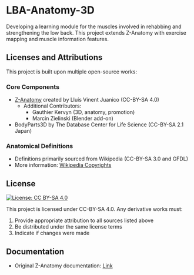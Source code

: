 # LBA-Anatomy-3D

Developing a learning module for the muscles involved in rehabbing and strengthening the low back.
This project extends Z-Anatomy with exercise mapping and muscle information features.

## Licenses and Attributions

This project is built upon multiple open-source works:

### Core Components
- [Z-Anatomy](https://github.com/LluisV/Z-Anatomy) created by Lluís Vinent Juanico (CC-BY-SA 4.0)
    - Additional Contributors: 
        - Gauthier Kervyn (3D, anatomy, promotion)
        - Marcin Zielinski (Blender add-on)
- BodyParts3D by The Database Center for Life Science (CC-BY-SA 2.1 Japan)

### Anatomical Definitions
- Definitions primarily sourced from Wikipedia (CC-BY-SA 3.0 and GFDL)
- More information: [Wikipedia Copyrights](https://en.wikipedia.org/wiki/Wikipedia:Copyrights)

## License
[![License: CC BY-SA 4.0](https://img.shields.io/badge/License-CC%20BY--SA%204.0-lightgrey.svg)](https://creativecommons.org/licenses/by-sa/4.0/)

This project is licensed under CC-BY-SA 4.0. Any derivative works must:
1. Provide appropriate attribution to all sources listed above
2. Be distributed under the same license terms
3. Indicate if changes were made

## Documentation
- Original Z-Anatomy documentation: [Link](https://docs.google.com/document/d/1peWW_7IiVgTTAwcI_auv38YSJ6qGWRuTMxzzhkRpXIk/edit#heading=h.dxist1y53h8t)